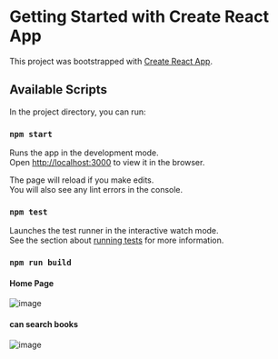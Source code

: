 # Getting Started with Create React App

This project was bootstrapped with [Create React App](https://github.com/facebook/create-react-app).

## Available Scripts

In the project directory, you can run:

### `npm start`

Runs the app in the development mode.\
Open [http://localhost:3000](http://localhost:3000) to view it in the browser.

The page will reload if you make edits.\
You will also see any lint errors in the console.

### `npm test`

Launches the test runner in the interactive watch mode.\
See the section about [running tests](https://facebook.github.io/create-react-app/docs/running-tests) for more information.

### `npm run build`

#### Home Page


![image](https://user-images.githubusercontent.com/64677946/102007668-15a96380-3d51-11eb-9922-6faa9f0b0b35.png)

#### can search books 

![image](https://user-images.githubusercontent.com/64677946/102007621-a895ce00-3d50-11eb-8d5f-9fc21f98f3ef.png)
